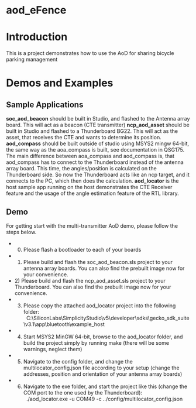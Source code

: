 # aod_eFence

# Introduction
This is a project demonstrates how to use the AoD for sharing bicycle parking management



# Demos and Examples
## Sample Applications

**soc_aod_beacon** should be built in Studio, and flashed to the Antenna array board. This will act as a beacon (CTE transmitter)
**ncp_aod_asset** should be built in Studio and flashed to a Thunderboard BG22. This will act as the asset, that receives the CTE and wants to determine its position.
**aod_compass** should be built outside of studio using MSYS2 mingw 64-bit, the same way as the aoa_compass is built, see documentation in QSG175. The main difference between aoa_compass and aod_compass is, that aod_compass has to connect to the Thunderboard instead of the antenna array board. This time, the angles/position is calculated on the Thunderboard side. So now the Thunderboard acts like an ncp target, and it connects to the PC, which then does the calculation.
**aod_locator** is the host sample app running on the host demonstrates the CTE Receiver feature and the usage of the angle estimation feature of the RTL library.

## Demo
For getting start with the multi-transmitter AoD demo, please follow the steps below.

* 0) Please flash a bootloader to each of your boards
* 1) Please build and flash the soc_aod_beacon.sls project to your antenna array boards. You can also find the prebuilt image now for your convenience.
* 2) Please build and flash the ncp_aod_asset.sls project to your Thunderboard. You can also find the prebuilt image now for your convenience.
* 3) Please copy the attached aod_locator project into the following folder:
    C:\SiliconLabs\SimplicityStudio\v5\developer\sdks\gecko_sdk_suite\v3.1\app\bluetooth\example_host
* 4) Start MSYS2 MinGW 64-bit, browse to the aod_locator folder, and build the project simply by running make (there will be some warnings, neglect them)
* 5) Navigate to the config folder, and change the multilocator_config.json file according to your setup (change the addresses, position and orientation of your antenna array boards)
* 6) Navigate to the exe folder, and start the project like this (change the COM port to the one used by the Thunderboard):
    ./aod_locator.exe -u COM49 -c ../config/multilocator_config.json
